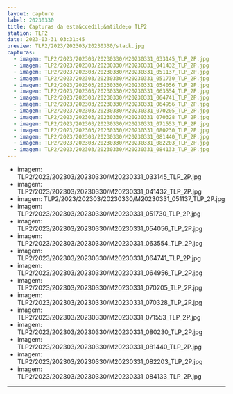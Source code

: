 ```yaml
---
layout: capture
label: 20230330
title: Capturas da esta&ccedil;&atilde;o TLP2
station: TLP2
date: 2023-03-31 03:31:45
preview: TLP2/2023/202303/20230330/stack.jpg
capturas:
  - imagem: TLP2/2023/202303/20230330/M20230331_033145_TLP_2P.jpg
  - imagem: TLP2/2023/202303/20230330/M20230331_041432_TLP_2P.jpg
  - imagem: TLP2/2023/202303/20230330/M20230331_051137_TLP_2P.jpg
  - imagem: TLP2/2023/202303/20230330/M20230331_051730_TLP_2P.jpg
  - imagem: TLP2/2023/202303/20230330/M20230331_054056_TLP_2P.jpg
  - imagem: TLP2/2023/202303/20230330/M20230331_063554_TLP_2P.jpg
  - imagem: TLP2/2023/202303/20230330/M20230331_064741_TLP_2P.jpg
  - imagem: TLP2/2023/202303/20230330/M20230331_064956_TLP_2P.jpg
  - imagem: TLP2/2023/202303/20230330/M20230331_070205_TLP_2P.jpg
  - imagem: TLP2/2023/202303/20230330/M20230331_070328_TLP_2P.jpg
  - imagem: TLP2/2023/202303/20230330/M20230331_071553_TLP_2P.jpg
  - imagem: TLP2/2023/202303/20230330/M20230331_080230_TLP_2P.jpg
  - imagem: TLP2/2023/202303/20230330/M20230331_081440_TLP_2P.jpg
  - imagem: TLP2/2023/202303/20230330/M20230331_082203_TLP_2P.jpg
  - imagem: TLP2/2023/202303/20230330/M20230331_084133_TLP_2P.jpg
---
```

  - imagem: TLP2/2023/202303/20230330/M20230331_033145_TLP_2P.jpg
  - imagem: TLP2/2023/202303/20230330/M20230331_041432_TLP_2P.jpg
  - imagem: TLP2/2023/202303/20230330/M20230331_051137_TLP_2P.jpg
  - imagem: TLP2/2023/202303/20230330/M20230331_051730_TLP_2P.jpg
  - imagem: TLP2/2023/202303/20230330/M20230331_054056_TLP_2P.jpg
  - imagem: TLP2/2023/202303/20230330/M20230331_063554_TLP_2P.jpg
  - imagem: TLP2/2023/202303/20230330/M20230331_064741_TLP_2P.jpg
  - imagem: TLP2/2023/202303/20230330/M20230331_064956_TLP_2P.jpg
  - imagem: TLP2/2023/202303/20230330/M20230331_070205_TLP_2P.jpg
  - imagem: TLP2/2023/202303/20230330/M20230331_070328_TLP_2P.jpg
  - imagem: TLP2/2023/202303/20230330/M20230331_071553_TLP_2P.jpg
  - imagem: TLP2/2023/202303/20230330/M20230331_080230_TLP_2P.jpg
  - imagem: TLP2/2023/202303/20230330/M20230331_081440_TLP_2P.jpg
  - imagem: TLP2/2023/202303/20230330/M20230331_082203_TLP_2P.jpg
  - imagem: TLP2/2023/202303/20230330/M20230331_084133_TLP_2P.jpg
---
